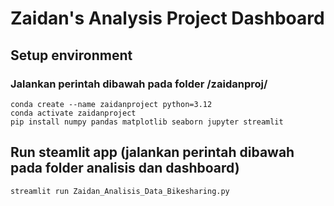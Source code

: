 # Zaidan's Analysis Project Dashboard

## Setup environment

### Jalankan perintah dibawah pada folder /zaidanproj/
```
conda create --name zaidanproject python=3.12
conda activate zaidanproject
pip install numpy pandas matplotlib seaborn jupyter streamlit
```

## Run steamlit app (jalankan perintah dibawah pada folder analisis dan dashboard)
```
streamlit run Zaidan_Analisis_Data_Bikesharing.py
```

